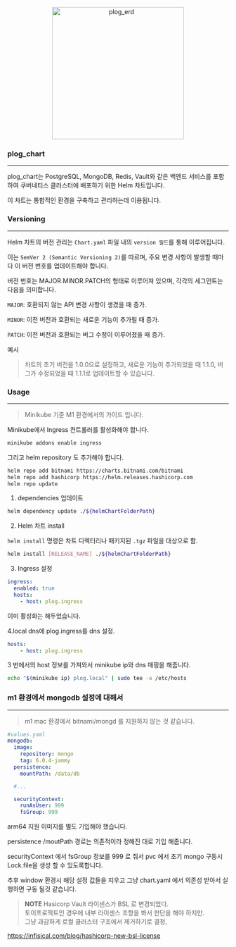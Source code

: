 <p align="center">
  <img width="300" alt="plog_erd" src="https://github.com/christopher3810/plog_repo/assets/61622657/b2cb40fe-57ea-40f3-98b2-5138004e07a1">
</p>

### plog_chart

---

plog_chart는 PostgreSQL, MongoDB, Redis, Vault와 같은 백엔드 서비스를 포함하여 쿠버네티스 클러스터에 배포하기 위한 Helm 차트입니다. 

이 차트는 통합적인 환경을 구축하고 관리하는데 이용됩니다.

### Versioning

---

Helm 차트의 버전 관리는 `Chart.yaml` 파일 내의 `version 필드`를 통해 이루어집니다. 

이는 `SemVer 2 (Semantic Versioning 2)`를 따르며, 주요 변경 사항이 발생할 때마다 이 버전 번호를 업데이트해야 합니다.

버전 번호는 MAJOR.MINOR.PATCH의 형태로 이루어져 있으며, 각각의 세그먼트는 다음을 의미합니다.

`MAJOR`: 호환되지 않는 API 변경 사항이 생겼을 때 증가.

`MINOR`: 이전 버전과 호환되는 새로운 기능이 추가될 때 증가.

`PATCH`: 이전 버전과 호환되는 버그 수정이 이루어졌을 때 증가.

예시

>차트의 초기 버전을 1.0.0으로 설정하고, 새로운 기능이 추가되었을 때 1.1.0, 버그가 수정되었을 때 1.1.1로 업데이트할 수 있습니다.

### Usage

---

>Minikube 기준 M1 환경에서의 가이드 입니다.

Minikube에서 Ingress 컨트롤러를 활성화해야 합니다. 

```bash
minikube addons enable ingress
```

그리고 helm repository 도 추가해야 합니다.
```bash
helm repo add bitnami https://charts.bitnami.com/bitnami
helm repo add hashicorp https://helm.releases.hashicorp.com
helm repo update
```

1. dependencies 업데이트

```bash
helm dependency update ./${helmChartFolderPath}
```

2. Helm 차트 install

`helm install` 명령은 차트 디렉터리나 패키지된 `.tgz` 파일을 대상으로 함.


```bash
helm install [RELEASE_NAME] ./${helmChartFolderPath}
```

3. Ingress 설정

```yaml
ingress:
  enabled: true
  hosts:
    - host: plog.ingress
```
이미 활성화는 해두었습니다.

4.local dns에 plog.ingress를 dns 설정.

```yaml
hosts:
    - host: plog.ingress
```
3 번에서의 host 정보를 가져와서 minikube ip와 dns 매핑을 해줍니다.

```bash
echo "$(minikube ip) plog.local" | sudo tee -a /etc/hosts
```

### m1 환경에서 mongodb 설정에 대해서

---

>m1 mac 환경에서 bitnami/mongd 를 지원하지 않는 것 같습니다.

```yaml
#values.yaml
mongodb:
  image:
    repository: mongo
    tag: 6.0.4-jammy
  persistence:
    mountPath: /data/db

  #...

  securityContext:
    runAsUser: 999
    fsGroup: 999
```

arm64 지원 이미지를 별도 기입해야 했습니다.

persistence /moutPath 경로는 의존적이라 정해진 대로 기입 해줍니다.

securityContext 에서 fsGroup 정보를 999 로 줘서 pvc 에서 초기 mongo 구동시 Lock.file을 생성 할 수 있도록합니다.

추후 window 환경시 해당 설정 값들을 지우고 그냥 chart.yaml 에서 의존성 받아서 실행하면 구동 될것 같습니다.


>**NOTE**
>Hasicorp Vault 라이센스가 BSL 로 변경되었다. \
>토이프로젝트인 경우에 내부 라이센스 조항을 봐서 판단을 해야 하지만. \
>그냥 과감하게 로컬 클러스터 구조에서 제거하기로 결정,

https://infisical.com/blog/hashicorp-new-bsl-license
